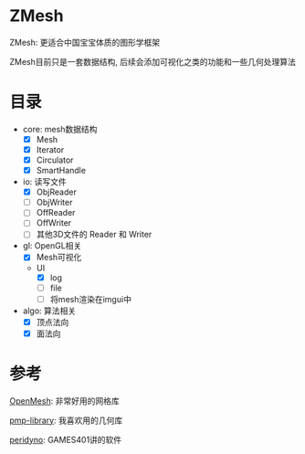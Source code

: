 # ZMesh
ZMesh: 更适合中国宝宝体质的图形学框架

ZMesh目前只是一套数据结构, 后续会添加可视化之类的功能和一些几何处理算法

# 目录
* core: mesh数据结构
  * [x] Mesh
  * [x] Iterator
  * [x] Circulator
  * [x] SmartHandle
* io: 读写文件
  * [x] ObjReader
  * [ ] ObjWriter
  * [ ] OffReader 
  * [ ] OffWriter
  * [ ] 其他3D文件的 Reader 和 Writer
* gl: OpenGL相关
  * [x] Mesh可视化
  * UI
    * [x] log
    * [ ] file
    * [ ] 将mesh渲染在imgui中
* algo: 算法相关
  * [x] 顶点法向
  * [x] 面法向

# 参考
[OpenMesh](https://www.graphics.rwth-aachen.de/software/openmesh/): 非常好用的网格库

[pmp-library](https://www.pmp-library.org/): 我喜欢用的几何库

[peridyno](https://www.peridyno.com/): GAMES401讲的软件